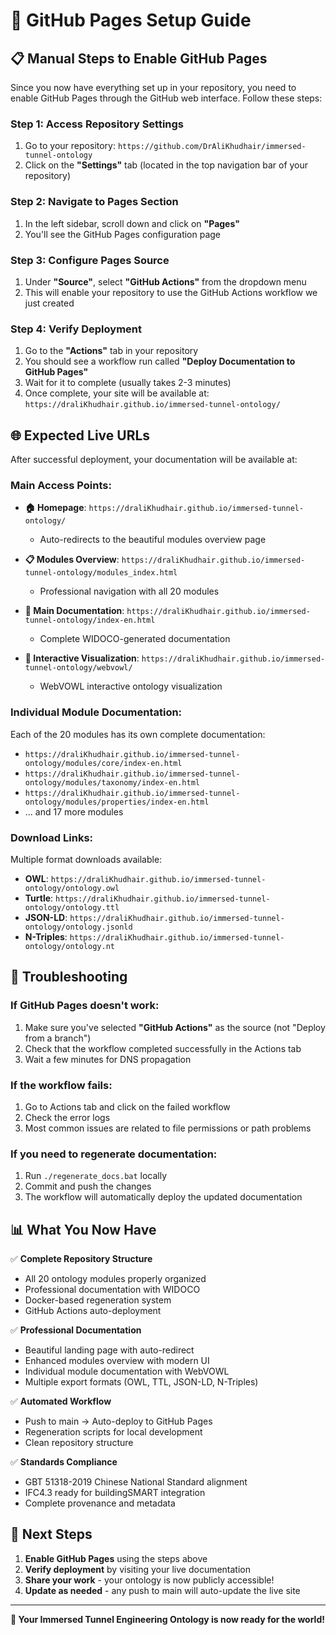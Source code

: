 # 🚀 GitHub Pages Setup Guide

## 📋 **Manual Steps to Enable GitHub Pages**

Since you now have everything set up in your repository, you need to enable GitHub Pages through the GitHub web interface. Follow these steps:

### **Step 1: Access Repository Settings**

1. Go to your repository: `https://github.com/DrAliKhudhair/immersed-tunnel-ontology`
2. Click on the **"Settings"** tab (located in the top navigation bar of your repository)

### **Step 2: Navigate to Pages Section**

1. In the left sidebar, scroll down and click on **"Pages"**
2. You'll see the GitHub Pages configuration page

### **Step 3: Configure Pages Source**

1. Under **"Source"**, select **"GitHub Actions"** from the dropdown menu
2. This will enable your repository to use the GitHub Actions workflow we just created

### **Step 4: Verify Deployment**

1. Go to the **"Actions"** tab in your repository
2. You should see a workflow run called **"Deploy Documentation to GitHub Pages"**
3. Wait for it to complete (usually takes 2-3 minutes)
4. Once complete, your site will be available at: `https://draliKhudhair.github.io/immersed-tunnel-ontology/`

## 🌐 **Expected Live URLs**

After successful deployment, your documentation will be available at:

### **Main Access Points:**
- **🏠 Homepage**: `https://draliKhudhair.github.io/immersed-tunnel-ontology/`
  - Auto-redirects to the beautiful modules overview page

- **📋 Modules Overview**: `https://draliKhudhair.github.io/immersed-tunnel-ontology/modules_index.html`
  - Professional navigation with all 20 modules

- **📖 Main Documentation**: `https://draliKhudhair.github.io/immersed-tunnel-ontology/index-en.html`
  - Complete WIDOCO-generated documentation

- **🎯 Interactive Visualization**: `https://draliKhudhair.github.io/immersed-tunnel-ontology/webvowl/`
  - WebVOWL interactive ontology visualization

### **Individual Module Documentation:**
Each of the 20 modules has its own complete documentation:
- `https://draliKhudhair.github.io/immersed-tunnel-ontology/modules/core/index-en.html`
- `https://draliKhudhair.github.io/immersed-tunnel-ontology/modules/taxonomy/index-en.html`
- `https://draliKhudhair.github.io/immersed-tunnel-ontology/modules/properties/index-en.html`
- ... and 17 more modules

### **Download Links:**
Multiple format downloads available:
- **OWL**: `https://draliKhudhair.github.io/immersed-tunnel-ontology/ontology.owl`
- **Turtle**: `https://draliKhudhair.github.io/immersed-tunnel-ontology/ontology.ttl`
- **JSON-LD**: `https://draliKhudhair.github.io/immersed-tunnel-ontology/ontology.jsonld`
- **N-Triples**: `https://draliKhudhair.github.io/immersed-tunnel-ontology/ontology.nt`

## 🔧 **Troubleshooting**

### **If GitHub Pages doesn't work:**
1. Make sure you've selected **"GitHub Actions"** as the source (not "Deploy from a branch")
2. Check that the workflow completed successfully in the Actions tab
3. Wait a few minutes for DNS propagation

### **If the workflow fails:**
1. Go to Actions tab and click on the failed workflow
2. Check the error logs
3. Most common issues are related to file permissions or path problems

### **If you need to regenerate documentation:**
1. Run `./regenerate_docs.bat` locally
2. Commit and push the changes
3. The workflow will automatically deploy the updated documentation

## 📊 **What You Now Have**

✅ **Complete Repository Structure**
- All 20 ontology modules properly organized
- Professional documentation with WIDOCO
- Docker-based regeneration system
- GitHub Actions auto-deployment

✅ **Professional Documentation**
- Beautiful landing page with auto-redirect
- Enhanced modules overview with modern UI
- Individual module documentation with WebVOWL
- Multiple export formats (OWL, TTL, JSON-LD, N-Triples)

✅ **Automated Workflow**
- Push to main → Auto-deploy to GitHub Pages
- Regeneration scripts for local development
- Clean repository structure

✅ **Standards Compliance**
- GBT 51318-2019 Chinese National Standard alignment
- IFC4.3 ready for buildingSMART integration
- Complete provenance and metadata

## 🎉 **Next Steps**

1. **Enable GitHub Pages** using the steps above
2. **Verify deployment** by visiting your live documentation
3. **Share your work** - your ontology is now publicly accessible!
4. **Update as needed** - any push to main will auto-update the live site

---

**🌟 Your Immersed Tunnel Engineering Ontology is now ready for the world!** 
